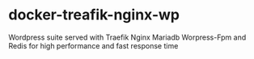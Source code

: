 # docker-treafik-nginx-wp
Wordpress suite served with Traefik Nginx Mariadb Worpress-Fpm and Redis for high performance and fast response time
